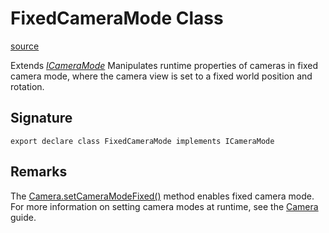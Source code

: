 # FixedCameraMode Class

[source](https://developers.meta.com/horizon-worlds/reference/2.0.0/camera_fixedcameramode)

Extends *[ICameraMode](/horizon-worlds/reference/2.0.0/camera_icameramode)* Manipulates runtime properties of cameras in fixed camera mode, where the camera view is set to a fixed world position and rotation.

## Signature

```
export declare class FixedCameraMode implements ICameraMode
```

## Remarks

The [Camera.setCameraModeFixed()](/horizon-worlds/reference/2.0.0/camera_camera#setcameramodefixed) method enables fixed camera mode. For more information on setting camera modes at runtime, see the [Camera](https://developers.meta.com/horizon-worlds/learn/documentation/create-for-web-and-mobile/typescript-apis-for-mobile/camera) guide.